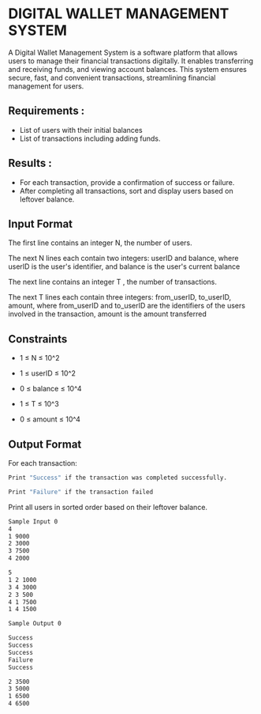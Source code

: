 # DIGITAL WALLET MANAGEMENT SYSTEM

A Digital Wallet Management System is a software platform that allows users to manage their financial transactions digitally. It enables transferring and receiving funds, and viewing account balances. This system ensures secure, fast, and convenient transactions, streamlining financial management for users.

## Requirements :
* List of users with their initial balances
* List of transactions including adding funds.
## Results :
* For each transaction, provide a confirmation of success or failure.
* After completing all transactions, sort and display users based on leftover balance.

## Input Format
The first line contains an integer N, the number of users.

The next N lines each contain two integers: userID and balance, where userID is the user's identifier, and balance is the user's current balance

The next line contains an integer T , the number of transactions.

The next T lines each contain three integers: from_userID, to_userID, amount, where from_userID and to_userID are the identifiers of the users involved in the transaction, amount is the amount transferred
## Constraints
* 1 ≤ N ≤ 10^2

* 1 ≤ userID ≤ 10^2

* 0 ≤ balance ≤ 10^4

* 1 ≤ T ≤ 10^3

* 0 ≤ amount ≤ 10^4

## Output Format
For each transaction:
```bash
Print "Success" if the transaction was completed successfully.

Print "Failure" if the transaction failed

```
Print all users in sorted order based on their leftover balance.

```bash
Sample Input 0
4
1 9000
2 3000
3 7500
4 2000

5
1 2 1000
3 4 3000
2 3 500
4 1 7500
1 4 1500
```
```bash
Sample Output 0

Success
Success
Success
Failure
Success

2 3500
3 5000
1 6500
4 6500
```
